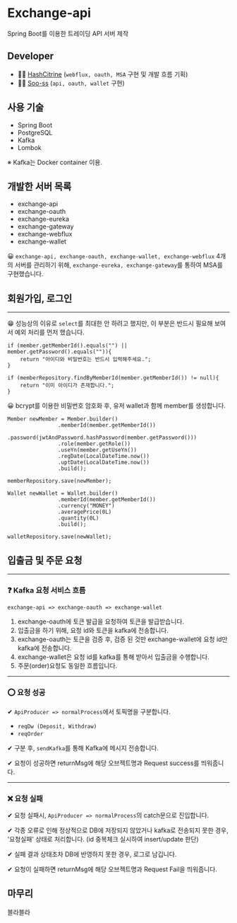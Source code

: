 # Exchange-api

Spring Boot를 이용한 트레이딩 API 서버 제작

## Developer

- 👩‍💻 [HashCitrine](https://github.com/HashCitrine) (`webflux, oauth, MSA` 구현 및 개발 흐름 기획)
- 👩‍💻 [Soo-ss](https://github.com/Soo-ss) (`api, oauth, wallet` 구현)

## 사용 기술

- Spring Boot
- PostgreSQL
- Kafka
- Lombok

※ Kafka는 Docker container 이용.

## 개발한 서버 목록

- exchange-api
- exchange-oauth
- exchange-eureka
- exchange-gateway
- exchange-webflux
- exchange-wallet

😀 `exchange-api, exchange-oauth, exchange-wallet, exchange-webflux` 4개의 서버를 관리하기 위해, `exchange-eureka, exchange-gateway`를 통하여 MSA를 구현했습니다.

## 회원가입, 로그인

---

😁 성능상의 이유로 `select`를 최대한 안 하려고 했지만, 이 부분은 반드시 필요해 보여서 예외 처리를 먼저 했습니다.

```
if (member.getMemberId().equals("") || member.getPassword().equals("")){
    return "아이디와 비밀번호는 반드시 입력해주세요.";
}

if (memberRepository.findByMemberId(member.getMemberId()) != null){
    return "이미 아이디가 존재합니다.";
}
```

😀 bcrypt를 이용한 비밀번호 암호화 후, 유저 wallet과 함께 member를 생성합니다.

```
Member newMember = Member.builder()
                .memberId(member.getMemberId())
                .password(jwtAndPassword.hashPassword(member.getPassword()))
                .role(member.getRole())
                .useYn(member.getUseYn())
                .regDate(LocalDateTime.now())
                .uptDate(LocalDateTime.now())
                .build();

memberRepository.save(newMember);

Wallet newWallet = Wallet.builder()
                .memberId(member.getMemberId())
                .currency("MONEY")
                .averagePrice(0L)
                .quantity(0L)
                .build();

walletRepository.save(newWallet);
```

## 입출금 및 주문 요청

---

### ❓ Kafka 요청 서비스 흐름

`exchange-api => exchange-oauth => exchange-wallet`

1. exchange-oauth에 토큰 발급을 요청하여 토큰을 발급받습니다.
2. 입출금을 하기 위해, 요청 id와 토큰을 kafka에 전송합니다.
3. exchange-oauth는 토큰을 검증 후, 검증 된 것만 exchange-wallet에 요청 id만 kafka에 전송합니다.
4. exchange-wallet은 요청 id를 kafka를 통해 받아서 입출금을 수행합니다.
5. 주문(order)요청도 동일한 흐름입니다.

---

### ⭕ 요청 성공

✔ `ApiProducer => normalProcess`에서 토픽명을 구분합니다.

- `reqDw (Deposit, Withdraw)`
- `reqOrder`

✔ 구분 후, `sendKafka`를 통해 Kafka에 메시지 전송합니다.

✔ 요청이 성공하면 returnMsg에 해당 오브젝트명과 Request success를 띄워줍니다.

---

### ❌ 요청 실패

✔ 요청 실패시, `ApiProducer => normalProcess`의 catch문으로 진입합니다.

✔ 각종 오류로 인해 정상적으로 DB에 저장되지 않았거나 kafka로 전송되지 못한 경우, '요청실패' 상태로 처리합니다. (id 중복체크 실시하여 insert/update 판단)

✔ 실패 결과 상태조차 DB에 반영하지 못한 경우, 로그로 남깁니다.

✔ 요청이 실패하면 returnMsg에 해당 오브젝트명과 Request Fail을 띄워줍니다.

## 마무리

블라블라
